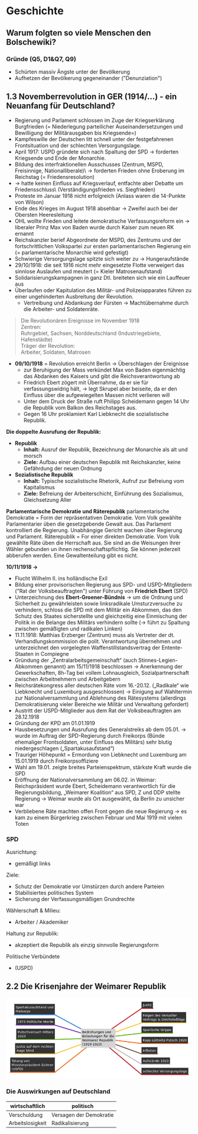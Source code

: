 # Geschichte

## Warum folgten so viele Menschen den Bolschewiki?

### Gründe (Q5, D1&Q7, Q9)
- Schürten massiv Ängste unter der Bevölkerung
- Aufhetzen der Bevölkerung gegeneinander ("Denunziation")

## 1.3 Novemberrevolution in GER (1914/...) - ein Neuanfang für Deutschland?

- Regierung und Parlament schlossen im Zuge der Kriegserklärung Burgfrieden (= Niederlegung parteilicher Auseinandersetzungen und Bewilligung der Militärausgaben bis Kriegsende=)
- Kampfeswille der Deutschen litt schnell unter der festgefahrenen Frontsituation und der schlechten Versorgungslage.
- April 1917: USPD gründete sich nach Spaltung der SPD → forderten Kriegsende und Ende der Monarchie.
- Bildung des interfraktionellen Ausschusses (Zentrum, MSPD, Freisinnige, Nationalliberale)\ → forderten Frieden ohne Eroberung im Reichstag (= Friedensresolution)
- → hatte keinen Einfluss auf Kriegsverlauf, entfachte aber Debatte um Friedensschluss\ (Verständigungsfrieden vs. Siegfrieden)
- Proteste im Januar 1918 nicht erfolgreich (Anlass waren die 14-Punkte von Wilson)
- Ende des Krieges im August 1918 absehbar → Zweifel auch bei der Obersten Heeresleitung
- OHL wollte Frieden und leitete demokratische Verfassungsreform ein → liberaler Prinz
  Max von Baden wurde durch Kaiser zum neuen RK ernannt
- Reichskanzler berief Abgeordnete der MSPD, des Zentrums und der fortschrittlichen Volkspartei zur ersten parlamentarischen Regierung ein (= parlamentarische Monarchie wird gefestigt)
- Schwierige Versorgungslage spitzte sich weiter zu → Hungeraufstände
- 29/10/1918: die seit 1916 nicht mehr eingesetzte Flotte verweigert das sinnlose Auslaufen und meutert (= Kieler Matrosenaufstand)
- Solidarisierungskampagnen in ganz Dtl. breiteten sich wie ein Lauffeuer aus
- Überlaufen oder Kapitulation des Militär- und Polizeiapparates führen zu einer ungehinderten Ausbreitung der Revolution.
  - Vertreibung und Abdankung der Fürsten → Machtübernahme durch die Arbeiter- und Soldatenräte.

> Die Revolutionären Ereignisse im November 1918 \
> Zentren: \
> Ruhrgebiet, Sachsen, Norddeutschland (Industriegebiete, Hafenstädte) \
> Träger der Revolution: \
> Arbeiter, Soldaten, Matrosen

- **09/10/1918** = Revolution erreicht Berlin → Überschlagen der Ereignisse
  - zur Beruhigung der Mass verkündet Max von Baden eigenmächtig das Abdanken des Kaisers und gibt die Reichsverantwortung ab
  - Friedrich Ebert zögert mit Übernahme, da er sie für verfassungswidrig hält, → legt Skrupel aber beiseite, da er den Einfluss über die aufgewiegelten Massen nicht verlieren will
  - Unter dem Druck der Straße ruft Philipp Scheidemann gegen 14 Uhr die Republik vom Balkon des Reichstages aus.
  - Gegen 16 Uhr proklamiert Karl Liebknecht die sozialistische Republik.

**Die doppelte Ausrufung der Republik:**
- **Republik**
  - **Inhalt:** Ausruf der Republik, Bezeichnung der Monarchie als alt und morsch
  - **Ziele:** Aufbau einer deutschen Republik mit Reichskanzler, keine Gefährdung der neuen Ordnung
- **Sozialistische Republik**
  - **Inhalt:** Typische sozialistische Rhetorik, Aufruf zur Befreiung vom Kapitalismus
  - **Ziele:** Befreiung der Arbeiterschicht, Einführung des Sozialismus, Gleichsetzung Aller

**Parlamentarische Demokratie und Räterepublik**
parlamentarische Demokratie = Form der repräsentativen Demokratie. Vom Volk gewählte Parlamentarier üben die gesetzgebende Gewalt aus. Das Parlament kontrolliert die Regierung. Unabhängige Gericht wachen über Regierung und Parlament.
Räterepublik = For einer direkten Demokratie. Vom Volk gewählte Räte üben die Herrschaft aus. Sie sind an die Weisungen ihrer Wähler gebunden un ihnen rechenschaftspflichtig. Sie können jederzeit abberufen werden. Eine Gewaltenteilung gibt es nicht.

**10/11/1918 →**
- Flucht Wilhelm II. ins holländische Exil
- Bildung einer provisorischen Regierung aus SPD- und USPD-Mitgliedern ("Rat der Volksbeauftragten") unter Führung von **Friedrich Ebert** (SPD)
- Unterzeichnung des **Ebert-Groener-Bündnis** → um die Ordnung und Sicherheit zu gewährleisten sowie linksradikale Umsturzversuche zu verhindern, schloss die SPD mit dem Militär ein Abkommen, das den Schutz des Staates sicherstellte und gleichzeitig eine Einmischung der Politik in die Belange des Militärs verhindern sollte (→ führt zu Spaltung zwischen gemäßigten und radikalen Linken)
- 11.11.1918: Matthias Erzberger (Zentrum) muss als Vertreter der dt. Verhandlungskommission die polit. Verantwortung übernehmen und unterzeichnet den vorgelegten Waffenstillstandsvertrag der Entente-Staaten in Compiegne
- Gründung der „Zentralarbeitsgemeinschaft“ (auch Stinnes-Legien-Abkommen genannt) am 15/11/1918 beschlossen → Anerkennung der Gewerkschaften, 8h-Tag bei vollem Lohnausgleich, Sozialpartnerschaft zwischen Arbeitnehmern und Arbeitgebern
- Reichsrätekongress aller deutschen Räte vom 16.-20.12. („Radikale“ wie Liebknecht und Luxemburg ausgeschlossen) → Einigung auf Wahltermin zur Nationalversammlung und Ablehnung des Rätesystems (allerdings Demokratisierung vieler Bereiche wie Militär und Verwaltung gefordert)
- Austritt der USPD-Mitglieder aus dem Rat der Volksbeauftragten am 28.12.1918
- Gründung der KPD am 01.01.1919
- Hausbesetzungen und Ausrufung des Generalstreiks ab dem 05.01. → wurde im Auftrag der SPD-Regierung durch Freikorps (Bünde ehemaliger Frontsoldaten, unter Einfluss des Militärs) sehr blutig niedergeschlagen („Spartakusaufstand“)
- Trauriger Höhepunkt = Ermordung von Liebknecht und Luxemburg am 15.01.1919 durch Freikorpsoffiziere
- Wahl am 19.01. zeigte breites Parteienspektrum, stärkste Kraft wurde die SPD
- Eröffnung der Nationalversammlung am 06.02. in Weimar: Reichspräsident wurde Ebert, Scheidemann verantwortlich für die Regierungsbildung, „Weimarer Koalition“ aus SPD, Z und DDP stellte Regierung → Weimar wurde als Ort ausgewählt, da Berlin zu unsicher war
- Verbliebene Räte machten offen Front gegen die neue Regierung → es kam zu einem Bürgerkrieg zwischen Februar und Mai 1919 mit vielen Toten

### SPD

Ausrichtung:
- gemäßigt links

Ziele:
- Schutz der Demokratie vor Umstürzen durch andere Parteien
- Stabilisiertes politisches System
- Sicherung der Verfassungsmäßigen Grundrechte

Wählerschaft & Milieu:
- Arbeiter / Akademiker

Haltung zur Republik:
- akzeptiert die Republik als einzig sinnvolle Regierungsform

Politische Verbündete
- (USPD)

## 2.2 Die Krisenjahre der Weimarer Republik

![Bedrohungen_Weimarer_Rep.png](Bedrohungen_Weimarer_Rep.png)

### Die Auswirkungen auf Deutschland
| wirtschaftlich   | politisch               |
|------------------|-------------------------|
| Verschuldung     | Versagen der Demokratie |
| Arbeitslosigkeit | Radikalisierung         |